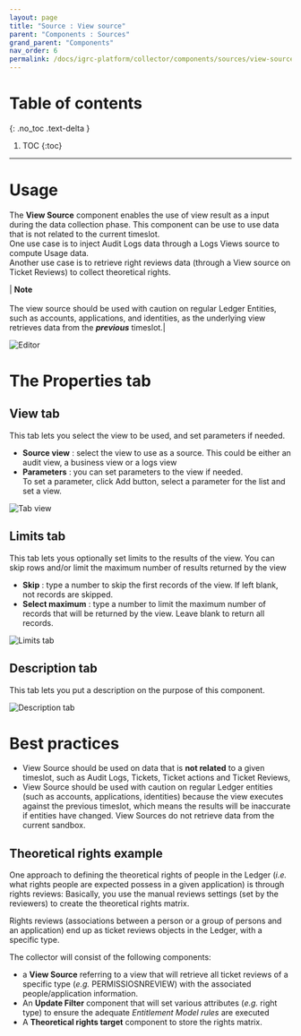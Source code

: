 ```yaml
---
layout: page
title: "Source : View source"
parent: "Components : Sources"
grand_parent: "Components"
nav_order: 6
permalink: /docs/igrc-platform/collector/components/sources/view-source/
---
```


# Table of contents
{: .no_toc .text-delta }

1. TOC
{:toc}
---

# Usage

The **View Source** component enables the use of view result as a input during the data collection phase. This component can be use to use data that is not related to the current timeslot.   
One use case is to inject Audit Logs data through a Logs Views source to compute Usage data.   
Another use case is to retrieve right reviews data (through a View source on Ticket Reviews) to collect theoretical rights.

| **Note** <br><br> The view source should be used with caution on regular Ledger Entities, such as accounts, applications, and identities, as the underlying view retrieves data from the **_previous_** timeslot.|

![Editor](igrc-platform/collector/components/sources/view-source/images/editor.png "Editor")

# The Properties tab

## View tab

This tab lets you select the view to be used, and set parameters if needed.

- **Source view** : select the view to use as a source. This could be either an audit view, a business view or a logs view
- **Parameters** : you can set parameters to the view if needed.   
To set a parameter, click Add button, select a parameter for the list and set a view.

![Tab view](igrc-platform/collector/components/sources/view-source/images/tabview.png "Tab view")

## Limits tab

This tab lets yous optionally set limits to the results of the view. You can skip rows and/or limit the maximum number of results returned by the view

- **Skip** : type a number to skip the first records of the view. If left blank, not records are skipped.
- **Select maximum** : type a number to limit the maximum number of records that will be returned by the view. Leave blank to return all records.

![Limits tab](igrc-platform/collector/components/sources/view-source/images/tablimits.png "Limits tab")

## Description tab

This tab lets you put a description on the purpose of this component.

![Description tab](igrc-platform/collector/components/sources/view-source/images/tabdesc.png "Description tab")

# Best practices

- View Source should be used on data that is **not related** to a given timeslot, such as Audit Logs, Tickets, Ticket actions and Ticket Reviews,
- View Source should be used with caution on regular Ledger entities (such as accounts, applications, identities) because the view executes against the previous timeslot, which means the results will be inaccurate if entities have changed. View Sources do not retrieve data from the current sandbox.

## Theoretical rights example

One approach to defining the theoretical rights of people in the Ledger (_i.e._ what rights people are expected possess in a given application) is through rights reviews: Basically, you use the manual reviews settings (set by the reviewers) to create the theoretical rights matrix.

Rights reviews (associations between a person or a group of persons and an application) end up as ticket reviews objects in the Ledger, with a specific type.   

The collector will consist of the following components:   

- a **View Source** referring to a view that will retrieve all ticket reviews of a specific type (_e.g._ PERMISSIOSNREVIEW) with the associated people/application information.
- An **Update Filter** component that will set various attributes (_e.g._ right type) to ensure the adequate _Entitlement Model rules_ are executed
- A **Theoretical rights target**  component to store the rights matrix.
